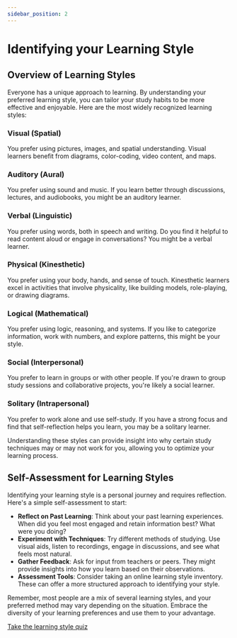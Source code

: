 ```yaml
---
sidebar_position: 2
---
```


# Identifying your Learning Style

## Overview of Learning Styles

Everyone has a unique approach to learning. By understanding your preferred learning style, you can tailor your study habits to be more effective and enjoyable. Here are the most widely recognized learning styles:

### **Visual (Spatial)**

You prefer using pictures, images, and spatial understanding. Visual learners benefit from diagrams, color-coding, video content, and maps.

### **Auditory (Aural)**

You prefer using sound and music. If you learn better through discussions, lectures, and audiobooks, you might be an auditory learner.

### **Verbal (Linguistic)**

You prefer using words, both in speech and writing. Do you find it helpful to read content aloud or engage in conversations? You might be a verbal learner.

### **Physical (Kinesthetic)**

You prefer using your body, hands, and sense of touch. Kinesthetic learners excel in activities that involve physicality, like building models, role-playing, or drawing diagrams.

### **Logical (Mathematical)**

You prefer using logic, reasoning, and systems. If you like to categorize information, work with numbers, and explore patterns, this might be your style.

### **Social (Interpersonal)**

You prefer to learn in groups or with other people. If you're drawn to group study sessions and collaborative projects, you're likely a social learner.

### **Solitary (Intrapersonal)**

You prefer to work alone and use self-study. If you have a strong focus and find that self-reflection helps you learn, you may be a solitary learner.

Understanding these styles can provide insight into why certain study techniques may or may not work for you, allowing you to optimize your learning process.

## Self-Assessment for Learning Styles

Identifying your learning style is a personal journey and requires reflection. Here's a simple self-assessment to start:

- **Reflect on Past Learning**: Think about your past learning experiences. When did you feel most engaged and retain information best? What were you doing?
- **Experiment with Techniques**: Try different methods of studying. Use visual aids, listen to recordings, engage in discussions, and see what feels most natural.
- **Gather Feedback**: Ask for input from teachers or peers. They might provide insights into how you learn based on their observations.
- **Assessment Tools**: Consider taking an online learning style inventory. These can offer a more structured approach to identifying your style.

Remember, most people are a mix of several learning styles, and your preferred method may vary depending on the situation. Embrace the diversity of your learning preferences and use them to your advantage.

<a href="/foundations-of-learning/learning-style/" class="button button--primary button--lg">Take the learning style quiz</a>
